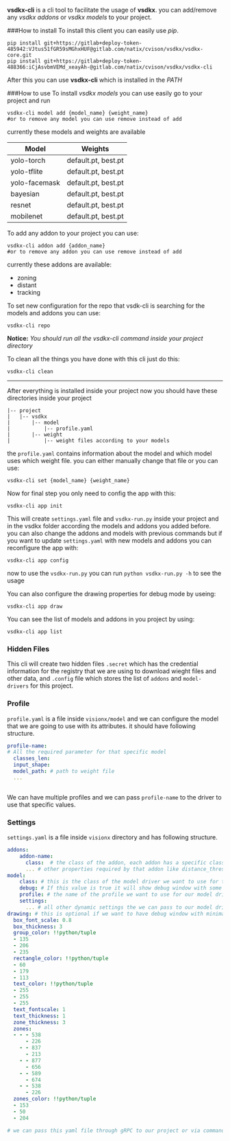 **vsdkx-cli** is a cli tool to facilitate the usage of **vsdkx**. you can
add/remove any *vsdkx addons* or *vsdkx models* to your project.

###How to install
To install this client you can easily use *pip*.
```
pip install git+https://gitlab+deploy-token-485942:VJtus51fGR59sMGhxHUF@gitlab.com/natix/cvison/vsdkx/vsdkx-core.git
pip install git+https://gitlab+deploy-token-488366:iCjAsvbmVEMd_xeayAh-@gitlab.com/natix/cvison/vsdkx/vsdkx-cli
```
After this you can use **vsdkx-cli** which is installed in the *PATH*

###How to use
To install *vsdkx models* you can use easily go to your project and run 
```
vsdkx-cli model add {model_name} {weight_name}
#or to remove any model you can use remove instead of add
``` 
currently these models and weights are available

|Model|Weights|
|---|---|
|yolo-torch|default.pt, best.pt|
|yolo-tflite|default.pt, best.pt|
|yolo-facemask|default.pt, best.pt|
|bayesian|default.pt, best.pt|
|resnet|default.pt, best.pt|
|mobilenet|default.pt, best.pt|
To add any addon to your project you can use:
```
vsdkx-cli addon add {addon_name}
#or to remove any addon you can use remove instead of add
```
currently these addons are available:
* zoning
* distant
* tracking

To set new configuration for the repo that vsdk-cli is searching for the models
and addons you can use:
```
vsdkx-cli repo
```
**Notice:** *You should run all the vsdkx-cli command inside your project 
directory*

To clean all the things you have done with this cli just do this:
```
vsdkx-cli clean
```

---
After everything is installed inside your project now you should have these 
directories inside your project
```
|-- project
|   |-- vsdkx
|       |-- model
|           |-- profile.yaml
|       |-- weight
|           |-- weight files according to your models
```
the `profile.yaml` contains information about the model and which model uses 
which weight file. you can either manually change that file or you can use:
```
vsdkx-cli set {model_name} {weight_name}
```

Now for final step you only need to config the app with this:
```
vsdkx-cli app init
```
This will create `settings.yaml` file and `vsdkx-run.py` inside your project 
and in the vsdkx folder according the models and addons you added before. you 
can also change the addons and models with previous commands but if you want 
to update `settings.yaml` with new models and addons you can reconfigure the 
app with:
```
vsdkx-cli app config
```

now to use the `vsdkx-run.py` you can run `python vsdkx-run.py -h` to see 
the usage

You can also configure the drawing properties for debug mode by useing:
```
vsdkx-cli app draw
```

You can see the list of models and addons in you project by using:
```
vsdkx-cli app list
```

### Hidden Files
This cli will create two hidden files `.secret` which has the credential 
information for the registry that we are using to download wieght files 
and other data, and `.config` file which stores the list of `addons` and 
`model-drivers` for this project.

### Profile
`profile.yaml` is a file inside `visionx/model` and we can configure the model 
that we are going to use with its attributes. it should have 
following structure.
```yaml
profile-name:
# All the required parameter for that specific model
  classes_len: 
  input_shape:
  model_path: # path to weight file
  ...
    
```
We can have multiple profiles and we can pass `profile-name` to the driver to 
use that specific values.

### Settings
`settings.yaml` is a file inside `visionx` directory and has 
following structure.
```yaml
addons:
    addon-name:
      class:  # the class of the addon, each addon has a specific class, it will be added automatically if you use cli to add addons to your project
      ... # other properties required by that addon like distance_threshold, max_disappeared, etc that we need to use for tracking addon
model:
    class: # this is the class of the model driver we want to use for this project, it will be added automatically if you use cli to add model-driver to your project
    debug: # If this value is true it will show debug window with some simple drawings, like zonings, bboxes and etc.
    profile: # the name of the profile we want to use for our model driver
    settings:
      ... # all other dynamic settings the we can pass to our model driver
drawing: # this is optional if we want to have debug window with minimal drawing feature, this dictionary will also be passed to addons and model-drivers so if developers need to debug something there they can set drawing configs here.
  box_font_scale: 0.8
  box_thickness: 3
  group_color: !!python/tuple
  - 135
  - 206
  - 235
  rectangle_color: !!python/tuple
  - 60
  - 179
  - 113
  text_color: !!python/tuple
  - 255
  - 255
  - 255
  text_fontscale: 1
  text_thickness: 1
  zone_thickness: 3
  zones:
  - - - 538
      - 226
    - - 837
      - 213
    - - 877
      - 656
    - - 589
      - 674
    - - 538
      - 226
  zones_color: !!python/tuple
  - 153
  - 50
  - 204

# we can pass this yaml file through gRPC to our project or via command line
```

